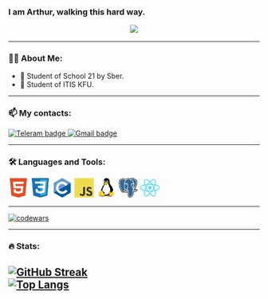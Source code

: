 ### I am Arthur, walking this hard way.

<div id="header" align="center">
<img src="https://media.giphy.com/media/v1.Y2lkPTc5MGI3NjExZzVybWgwanFtaHloeGJreHVnZWthbm95Z3pybHFxdHhoZGdvcTBkMyZlcD12MV9pbnRlcm5hbF9naWZfYnlfaWQmY3Q9Zw/nzCDqg3pNqg7K/giphy.gif" width="600"/>
</div>

---
### 👨‍💻 About Me:
- 📗 Student of School 21 by Sber.
- 🏫 Student of ITIS KFU.

---
### 📫 My contacts: 
<div id="badges" align="left">
  <a href="https://t.me/guinitum">
  <img src="https://img.shields.io/badge/Telegram-blue?style=for-the-badge&logo=Telegram&logoColor=white" alt="Teleram badge"/>
  </a>
  <a href="mailto:artking01kg@gmail.com">
    <img src="https://img.shields.io/badge/Gmail-orange?style=for-the-badge&logo=Gmail&logoColor=white" alt="Gmail badge"/>
  </a>
</div>

---
### 🛠️ Languages and Tools:
<div>
  <img src="https://github.com/devicons/devicon/blob/master/icons/html5/html5-plain.svg" alt="HTML" width="40" height="40"/>
  <img src="https://github.com/devicons/devicon/blob/master/icons/css3/css3-original.svg" alt="CSS" width="40" height="40"/>
  <img src="https://github.com/devicons/devicon/blob/master/icons/c/c-original.svg" alt="C" width="40" height="40"/>
  <img src="https://github.com/devicons/devicon/blob/master/icons/javascript/javascript-original.svg" alt="JavaScript" width="40" height="40"/>
  <img src="https://github.com/devicons/devicon/blob/master/icons/linux/linux-original.svg" alt="Linux" width="40" height="40"/>
  <img src="https://github.com/devicons/devicon/blob/master/icons/postgresql/postgresql-original.svg" alt="Postgress" width="40" height="40"/>
  <img src="https://github.com/devicons/devicon/blob/master/icons/react/react-original.svg" alt="React" width="40" height="40"/>
</div>

---
[![codewars](https://www.codewars.com/users/Artur-jk/badges/large)](https://www.codewars.com/users/Artur-jk)

---
### 🔥 Stats:
[![GitHub Streak](http://github-readme-streak-stats.herokuapp.com?user=Ronlnn&theme=material-palenight&background=000000)](https://git.io/streak-stats)
<br>
[![Top Langs](https://github-readme-stats.vercel.app/api/top-langs/?username=Ronlnn&layout=compact&theme=material-palenight)](https://github.com/anuraghazra/github-readme-stats)
---
